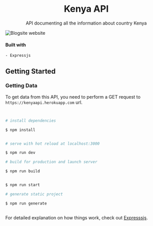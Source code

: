 <div align="center">

<h1>Kenya API</h1>

API documenting all the information about country Kenya

</div>


![Blogsite website](https://cdn.britannica.com/15/15-050-B075588A/Flag-Kenya.jpg)


#### Built with

    - Expressjs



## Getting Started


### Getting Data

To get data from this API, you need to perform a GET request to `https://kenyaapi.herokuapp.com` url.

```bash


# install dependencies

$ npm install


# serve with hot reload at localhost:3000

$ npm run dev

# build for production and launch server

$ npm run build


$ npm run start

# generate static project

$ npm run generate



```

For detailed explanation on how things work, check out [Expresssjs](https://expressjs.com/en/starter/hello-world.html).

